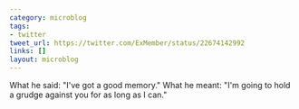 ```yaml
---
category: microblog
tags:
- twitter
tweet_url: https://twitter.com/ExMember/status/22674142992
links: []
layout: microblog
---
```

What he said: "I've got a good memory." What he meant: "I'm going to hold a grudge against you for as long as I can."
